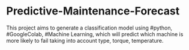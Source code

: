 # Predictive-Maintenance-Forecast
This project aims to generate a classification model using #python, #GoogleColab, #Machine Learning, which will predict which machine is more likely to fail taking into account type, torque, temperature.
